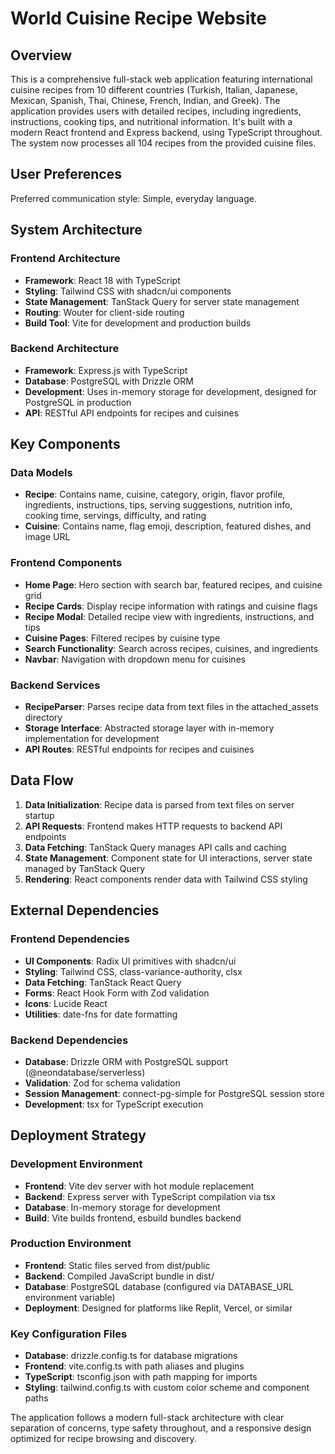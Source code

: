 # World Cuisine Recipe Website

## Overview

This is a comprehensive full-stack web application featuring international cuisine recipes from 10 different countries (Turkish, Italian, Japanese, Mexican, Spanish, Thai, Chinese, French, Indian, and Greek). The application provides users with detailed recipes, including ingredients, instructions, cooking tips, and nutritional information. It's built with a modern React frontend and Express backend, using TypeScript throughout. The system now processes all 104 recipes from the provided cuisine files.

## User Preferences

Preferred communication style: Simple, everyday language.

## System Architecture

### Frontend Architecture
- **Framework**: React 18 with TypeScript
- **Styling**: Tailwind CSS with shadcn/ui components
- **State Management**: TanStack Query for server state management
- **Routing**: Wouter for client-side routing
- **Build Tool**: Vite for development and production builds

### Backend Architecture
- **Framework**: Express.js with TypeScript
- **Database**: PostgreSQL with Drizzle ORM
- **Development**: Uses in-memory storage for development, designed for PostgreSQL in production
- **API**: RESTful API endpoints for recipes and cuisines

## Key Components

### Data Models
- **Recipe**: Contains name, cuisine, category, origin, flavor profile, ingredients, instructions, tips, serving suggestions, nutrition info, cooking time, servings, difficulty, and rating
- **Cuisine**: Contains name, flag emoji, description, featured dishes, and image URL

### Frontend Components
- **Home Page**: Hero section with search bar, featured recipes, and cuisine grid
- **Recipe Cards**: Display recipe information with ratings and cuisine flags
- **Recipe Modal**: Detailed recipe view with ingredients, instructions, and tips
- **Cuisine Pages**: Filtered recipes by cuisine type
- **Search Functionality**: Search across recipes, cuisines, and ingredients
- **Navbar**: Navigation with dropdown menu for cuisines

### Backend Services
- **RecipeParser**: Parses recipe data from text files in the attached_assets directory
- **Storage Interface**: Abstracted storage layer with in-memory implementation for development
- **API Routes**: RESTful endpoints for recipes and cuisines

## Data Flow

1. **Data Initialization**: Recipe data is parsed from text files on server startup
2. **API Requests**: Frontend makes HTTP requests to backend API endpoints
3. **Data Fetching**: TanStack Query manages API calls and caching
4. **State Management**: Component state for UI interactions, server state managed by TanStack Query
5. **Rendering**: React components render data with Tailwind CSS styling

## External Dependencies

### Frontend Dependencies
- **UI Components**: Radix UI primitives with shadcn/ui
- **Styling**: Tailwind CSS, class-variance-authority, clsx
- **Data Fetching**: TanStack React Query
- **Forms**: React Hook Form with Zod validation
- **Icons**: Lucide React
- **Utilities**: date-fns for date formatting

### Backend Dependencies
- **Database**: Drizzle ORM with PostgreSQL support (@neondatabase/serverless)
- **Validation**: Zod for schema validation
- **Session Management**: connect-pg-simple for PostgreSQL session store
- **Development**: tsx for TypeScript execution

## Deployment Strategy

### Development Environment
- **Frontend**: Vite dev server with hot module replacement
- **Backend**: Express server with TypeScript compilation via tsx
- **Database**: In-memory storage for development
- **Build**: Vite builds frontend, esbuild bundles backend

### Production Environment
- **Frontend**: Static files served from dist/public
- **Backend**: Compiled JavaScript bundle in dist/
- **Database**: PostgreSQL database (configured via DATABASE_URL environment variable)
- **Deployment**: Designed for platforms like Replit, Vercel, or similar

### Key Configuration Files
- **Database**: drizzle.config.ts for database migrations
- **Frontend**: vite.config.ts with path aliases and plugins
- **TypeScript**: tsconfig.json with path mapping for imports
- **Styling**: tailwind.config.ts with custom color scheme and component paths

The application follows a modern full-stack architecture with clear separation of concerns, type safety throughout, and a responsive design optimized for recipe browsing and discovery.